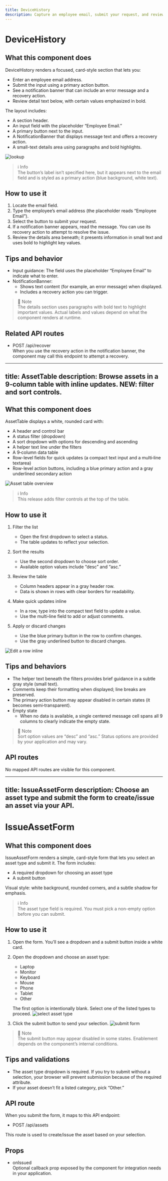```yaml
---
title: DeviceHistory
description: Capture an employee email, submit your request, and review details with an optional recovery action when a notification appears.
---
```


# DeviceHistory

## What this component does

DeviceHistory renders a focused, card-style section that lets you:
- Enter an employee email address.
- Submit the input using a primary action button.
- See a notification banner that can include an error message and a recovery action.
- Review detail text below, with certain values emphasized in bold.

The layout includes:
- A section header.
- An input field with the placeholder “Employee Email.”
- A primary button next to the input.
- A NotificationBanner that displays message text and offers a recovery action.
- A small-text details area using paragraphs and bold highlights.

![lookup](device-history-lookup.png)

> ℹ️ Info  
> The button’s label isn’t specified here, but it appears next to the email field and is styled as a primary action (blue background, white text).

## How to use it

1. Locate the email field.
2. Type the employee’s email address (the placeholder reads “Employee Email”).
3. Select the button to submit your request.
4. If a notification banner appears, read the message. You can use its recovery action to attempt to resolve the issue.
5. Review the details area beneath; it presents information in small text and uses bold to highlight key values.

## Tips and behavior

- Input guidance: The field uses the placeholder “Employee Email” to indicate what to enter.
- NotificationBanner:
  - Shows text content (for example, an error message) when displayed.
  - Includes a recovery action you can trigger.

> 📘 Note  
> The details section uses paragraphs with bold text to highlight important values. Actual labels and values depend on what the component renders at runtime.

## Related API routes

- POST /api/recover  
  When you use the recovery action in the notification banner, the component may call this endpoint to attempt a recovery.

---
title: AssetTable
description: Browse assets in a 9‑column table with inline updates. NEW: filter and sort controls.
---

## What this component does

AssetTable displays a white, rounded card with:
- A header and control bar
- A status filter (dropdown)
- A sort dropdown with options for descending and ascending
- A helper text line under the filters
- A 9‑column data table
- Row-level fields for quick updates (a compact text input and a multi‑line textarea)
- Row-level action buttons, including a blue primary action and a gray underlined secondary action

![Asset table overview](asset-table-overview.png)

> ℹ️ Info  
> This release adds filter controls at the top of the table.

## How to use it

1. Filter the list
   - Open the first dropdown to select a status.
   - The table updates to reflect your selection.

2. Sort the results
   - Use the second dropdown to choose sort order.
   - Available option values include “desc” and “asc.”

3. Review the table
   - Column headers appear in a gray header row.
   - Data is shown in rows with clear borders for readability.

4. Make quick updates inline
   - In a row, type into the compact text field to update a value.
   - Use the multi‑line field to add or adjust comments.

5. Apply or discard changes
   - Use the blue primary button in the row to confirm changes.
   - Use the gray underlined button to discard changes.

![Edit a row inline](asset-table-edit.png)

## Tips and behaviors

- The helper text beneath the filters provides brief guidance in a subtle gray style (small text).
- Comments keep their formatting when displayed; line breaks are preserved.
- The primary action button may appear disabled in certain states (it becomes semi‑transparent).
- Empty state
  - When no data is available, a single centered message cell spans all 9 columns to clearly indicate the empty state.

> 📘 Note  
> Sort option values are “desc” and “asc.” Status options are provided by your application and may vary.

## API routes

No mapped API routes are visible for this component.

---
title: IssueAssetForm
description: Choose an asset type and submit the form to create/issue an asset via your API.
---

# IssueAssetForm

## What this component does

IssueAssetForm renders a simple, card-style form that lets you select an asset type and submit it. The form includes:
- A required dropdown for choosing an asset type
- A submit button

Visual style: white background, rounded corners, and a subtle shadow for emphasis.

> ℹ️ Info  
> The asset type field is required. You must pick a non-empty option before you can submit.

## How to use it

1. Open the form. You’ll see a dropdown and a submit button inside a white card.
2. Open the dropdown and choose an asset type:
   - Laptop
   - Monitor
   - Keyboard
   - Mouse
   - Phone
   - Tablet
   - Other

   The first option is intentionally blank. Select one of the listed types to proceed.
   ![select asset type](select-asset-type.png)
3. Click the submit button to send your selection.
   ![submit form](submit-form.png)

> 📘 Note  
> The submit button may appear disabled in some states. Enablement depends on the component’s internal conditions.

## Tips and validations

- The asset type dropdown is required. If you try to submit without a selection, your browser will prevent submission because of the required attribute.
- If your asset doesn’t fit a listed category, pick “Other.”

## API route

When you submit the form, it maps to this API endpoint:
- POST /api/assets

This route is used to create/issue the asset based on your selection.

## Props

- onIssued  
  Optional callback prop exposed by the component for integration needs in your application.